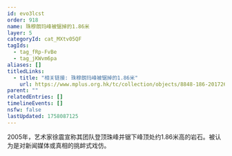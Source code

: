 ```yaml
---
id: evo3lcst
order: 918
name: 珠穆朗玛峰被锯掉的1.86米
layer: 5
categoryId: cat_MXtv05QF
tagIds:
  - tag_fRp-FvBe
  - tag_jKWvm6pa
aliases: []
titledLinks:
  - title: "相关链接: 珠穆朗玛峰被锯掉的1.86米"
    url: https://www.mplus.org.hk/tc/collection/objects/8848-186-2017262/
parent: ""
relatedEntries: []
timelineEvents: []
nsfw: false
lastUpdated: 1758087125
---
```


2005年，艺术家徐震宣称其团队登顶珠峰并锯下峰顶处约1.86米高的岩石。被认为是对新闻媒体或真相的挑衅式戏仿。